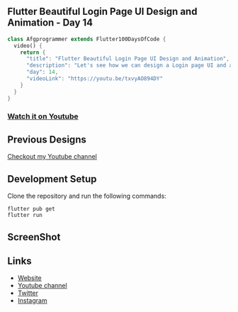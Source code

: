 ## Flutter Beautiful Login Page UI Design and Animation - Day 14

```dart
class Afgprogrammer extends Flutter100DaysOfCode {
  video() {
    return {
      "title": "Flutter Beautiful Login Page UI Design and Animation",
      "description": "Let's see how we can design a Login page UI and add some cool animation.",
      "day": 14,
      "videoLink": "https://youtu.be/txvyAO894DY"
    }
  }
}
```
### [Watch it on Youtube](https://youtu.be/txvyAO894DY)

## Previous Designs
[Checkout my Youtube channel](https://youtube.com/afgprogrammer)


## Development Setup
Clone the repository and run the following commands:
```
flutter pub get
flutter run
```

## ScreenShot



## Links

* [Website](https://afgprogrammer.com)
* [Youtube channel](https://youtube.com/afgprogrammer)
* [Twitter](https://twitter.com/afgprogrammer)
* [Instagram](https://instagram.com/afgprogrammer)
